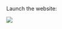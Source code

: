 


Launch the website:

[![](https://brand.heroku.com/static/media/built-on-heroku-dark.ef2aa337.svg)](https://road-safety-bd-omdena.herokuapp.com/)
